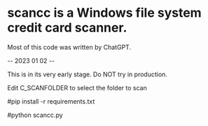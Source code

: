 # scancc is a Windows file system credit card scanner.
Most of this code was written by ChatGPT.

-- 2023 01 02 --

This is in its very early stage. 
Do NOT try in production.

Edit C_SCANFOLDER to select the folder to scan


#pip install -r requirements.txt

#python scancc.py

